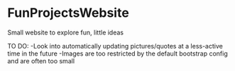 # FunProjectsWebsite
Small website to explore fun, little ideas 

TO DO:
-Look into automatically updating pictures/quotes at a less-active time in the future
-Images are too restricted by the default bootstrap config and are often too small